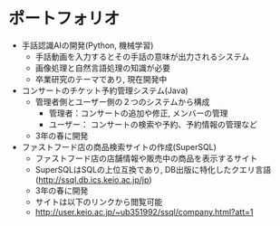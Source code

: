 # ポートフォリオ
* 手話認識AIの開発(Python, 機械学習)
  * 手話動画を入力するとその手話の意味が出力されるシステム
  * 画像処理と自然言語処理の知識が必要
  * 卒業研究のテーマであり, 現在開発中
* コンサートのチケット予約管理システム(Java)
  * 管理者側とユーザー側の２つのシステムから構成
    * 管理者：コンサートの追加や修正, メンバーの管理
    * ユーザー： コンサートの検索や予約、予約情報の管理など
  * 3年の春に開発
* ファストフード店の商品検索サイトの作成(SuperSQL)
  * ファストフード店の店舗情報や販売中の商品を表示するサイト
  * SuperSQLはSQLの上位互換であり, DB出版に特化したクエリ言語(http://ssql.db.ics.keio.ac.jp/jp)
  * 3年の春に開発
  * サイトは以下のリンクから閲覧可能
  * http://user.keio.ac.jp/~ub351992/ssql/company.html?att=1
